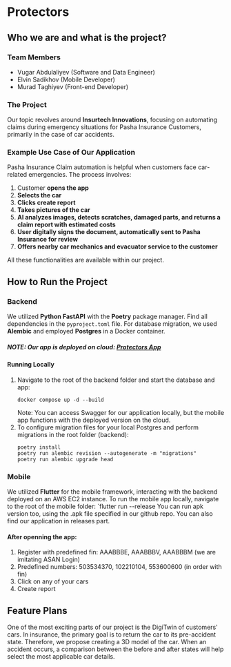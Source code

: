# Protectors

## Who we are and what is the project?

### Team Members
- Vugar Abdulaliyev (Software and Data Engineer)
- Elvin Sadikhov (Mobile Developer)
- Murad Taghiyev (Front-end Developer)

### The Project
Our topic revolves around **Insurtech Innovations**, focusing on automating claims during emergency situations for Pasha Insurance Customers, primarily in the case of car accidents.

### Example Use Case of Our Application
Pasha Insurance Claim automation is helpful when customers face car-related emergencies. The process involves:
1. Customer **opens the app**
2. **Selects the car**
3. **Clicks create report**
4. **Takes pictures of the car**
5. **AI analyzes images, detects scratches, damaged parts, and returns a claim report with estimated costs**
6. **User digitally signs the document, automatically sent to Pasha Insurance for review**
7. **Offers nearby car mechanics and evacuator service to the customer**

All these functionalities are available within our project.

## How to Run the Project

### Backend
We utilized **Python FastAPI** with the **Poetry** package manager. Find all dependencies in the `pyproject.toml` file. For database migration, we used **Alembic** and employed **Postgres** in a Docker container.
##### NOTE: Our app is deployed on cloud: [Protectors App](http://44.193.152.88/)

#### Running Locally
1. Navigate to the root of the backend folder and start the database and app:
    ```
    docker compose up -d --build
    ```
   Note: You can access Swagger for our application locally, but the mobile app functions with the deployed version on the cloud.
2. To configure migration files for your local Postgres and perform migrations in the root folder (backend):
    ```
    poetry install
    poetry run alembic revision --autogenerate -m "migrations"
    poetry run alembic upgrade head
    ```

### Mobile
We utilized **Flutter** for the mobile framework, interacting with the backend deployed on an AWS EC2 instance. To run the mobile app locally, navigate to the root of the mobile folder:
	`flutter run --release 
You can run apk version too, using the .apk file specified in our github repo.
You can also find our application in releases part.

#### After openning the app:
1. Register with predefined fin: AAABBBE, AAABBBV, AAABBBM (we are imitating ASAN Login)
2. Predefined numbers: 503534370, 102210104, 553600600 (in order with fin)
3. Click on any of your cars
4. Create report

## Feature Plans

One of the most exciting parts of our project is the DigiTwin of customers' cars. In insurance, the primary goal is to return the car to its pre-accident state. Therefore, we propose creating a 3D model of the car. When an accident occurs, a comparison between the before and after states will help select the most applicable car details.
